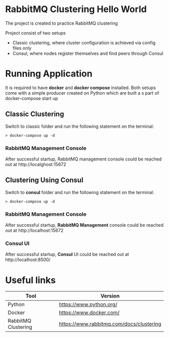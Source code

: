 # RabbitMQ Clustering Hello World

The project is created to practice RabbitMQ clustering

Project consist of two setups
- Classic clustering, where cluster configuration is achieved via config files only
- Consul, where nodes register themselves and find peers through Consul 

# Running Application

It is required to have **docker** and **docker compose** installed. Both setups come with
a simple producer created on Python which are built a s part of docker-compose start up

## Classic Clustering

Switch to classic folder and run the following statement on the terminal:

```
> docker-compose up -d
```

### RabbitMQ Management Console

After successful startup, RabbitMQ management console could be reached out at http://localghost:15672

## Clustering Using Consul

Switch to **consul** folder and run the following statement on the terminal:

```
> docker-compose up -d
```

### RabbitMQ Management Console

After successful startup, **RabbitMQ Management** console could be reached out at http://localhost:15672

### Consul UI

After successful startup, **Consul** UI could be reached out at http://localhost:8500/

# Useful links

| Tool                | Version                                  |
|---------------------|------------------------------------------|
| Python              | https://www.python.org/                  |
| Docker              | https://www.docker.com/                  |
| RabbitMQ Clustering | https://www.rabbitmq.com/docs/clustering |


